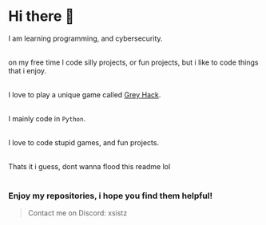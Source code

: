 # Hi there 👋
I am learning programming, and cybersecurity.
<br/><br/>

on my free time I code silly projects, or fun projects, but i like to code things that i enjoy.
<br/><br/>

I love to play a unique game called [Grey Hack](https://store.steampowered.com/app/605230/Grey_Hack/).
<br/><br/>

I mainly code in `Python`.
<br/><br/>

I love to code stupid games, and fun projects.
<br/><br/>

Thats it i guess, dont wanna flood this readme lol
<br/><br/>

### Enjoy my repositories, i hope you find them helpful!
> Contact me on Discord: xsistz
